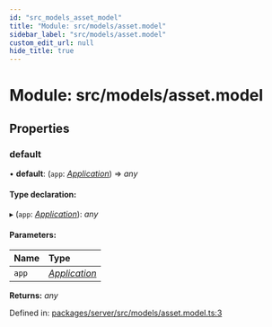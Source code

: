 ```yaml
---
id: "src_models_asset_model"
title: "Module: src/models/asset.model"
sidebar_label: "src/models/asset.model"
custom_edit_url: null
hide_title: true
---
```


# Module: src/models/asset.model

## Properties

### default

• **default**: (`app`: [*Application*](src_declarations.md#application)) => *any*

#### Type declaration:

▸ (`app`: [*Application*](src_declarations.md#application)): *any*

#### Parameters:

Name | Type |
:------ | :------ |
`app` | [*Application*](src_declarations.md#application) |

**Returns:** *any*

Defined in: [packages/server/src/models/asset.model.ts:3](https://github.com/xr3ngine/xr3ngine/blob/66a84a950/packages/server/src/models/asset.model.ts#L3)
